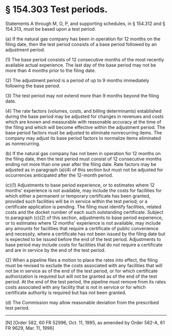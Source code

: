 # § 154.303   Test periods.

Statements A through M, O, P, and supporting schedules, in § 154.312 and § 154.313, must be based upon a test period.


(a) If the natural gas company has been in operation for 12 months on the filing date, then the test period consists of a base period followed by an adjustment period.


(1) The base period consists of 12 consecutive months of the most recently available actual experience. The last day of the base period may not be more than 4 months prior to the filing date.


(2) The adjustment period is a period of up to 9 months immediately following the base period.


(3) The test period may not extend more than 9 months beyond the filing date.


(4) The rate factors (volumes, costs, and billing determinants) established during the base period may be adjusted for changes in revenues and costs which are known and measurable with reasonable accuracy at the time of the filing and which will become effective within the adjustment period. The base period factors must be adjusted to eliminate nonrecurring items. The company may adjust its base period factors to normalize items eliminated as nonrecurring. 


(b) If the natural gas company has not been in operation for 12 months on the filing date, then the test period must consist of 12 consecutive months ending not more than one year after the filing date. Rate factors may be adjusted as in paragraph (a)(4) of this section but must not be adjusted for occurrences anticipated after the 12-month period.


(c)(1) Adjustments to base period experience, or to estimates where 12 months' experience is not available, may include the costs for facilities for which either a permanent or temporary certificate has been granted, provided such facilities will be in service within the test period; or a certificate application is pending. The filing must identify facilities, related costs and the docket number of each such outstanding certificate. Subject to paragraph (c)(2) of this section, adjustments to base period experience, or to estimates where 12 months' experience is not available, may include any amounts for facilities that require a certificate of public convenience and necessity, where a certificate has not been issued by the filing date but is expected to be issued before the end of the test period. Adjustments to base period may include costs for facilities that do not require a certificate and are in service by the end of the test period.


(2) When a pipeline files a motion to place the rates into effect, the filing must be revised to exclude the costs associated with any facilities that will not be in service as of the end of the test period, or for which certificate authorization is required but will not be granted as of the end of the test period. At the end of the test period, the pipeline must remove from its rates costs associated with any facility that is not in service or for which certificate authority is required but has not been granted. 


(d) The Commission may allow reasonable deviation from the prescribed test period.



---

[N] [Order 582, 60 FR 52996, Oct. 11, 1995, as amended by Order 582-A, 61 FR 9629, Mar. 11, 1996]




